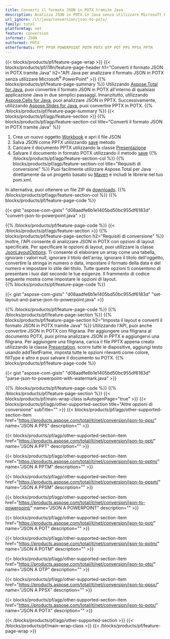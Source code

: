 ```yaml
---
title: Converti il formato JSON in POTX tramite Java
description: Analizza JSON in POTX in Java senza utilizzare Microsoft PowerPoint
url_ignore: /it/java/conversion/json-to-potx/
family: total
platformtag: net
feature: conversion
informat: JSON
outformat: POTX
otherformats: PPT PPSM POWERPOINT POTM POTX OTP POT PPS PPSX PPTM
---
```

{{< blocks/products/pf/feature-page-wrap >}}
{{< blocks/products/pf/i18n/feature-page-header h1="Converti il formato JSON in POTX tramite Java" h2="API Java per analizzare il formato JSON in POTX senza utilizzare Microsoft<sup>&reg;</sup> PowerPoint" >}}
{{% blocks/products/pf/feature-page-summary %}}
Utilizzando [Aspose.Total for Java](https://products.aspose.com/total/java/), puoi convertire il formato JSON in POTX all'interno di qualsiasi applicazione Java in due semplici passaggi. Innanzitutto, utilizzando [Aspose.Cells for Java](https://products.aspose.com/cells/java/), puoi analizzare JSON in PPTX. Successivamente, utilizzando [Aspose.Slides for Java](https://products.aspose.com/slides/java/), puoi convertire PPTX in POTX.
{{% /blocks/products/pf/feature-page-summary  %}}
{{< blocks/products/pf/agp/feature-section >}}
{{% blocks/products/pf/agp/feature-section-col title="Converti il formato JSON in POTX tramite Java" %}}
1. Crea un nuovo oggetto [Workbook](https://apiference.aspose.com/cells/java/com.aspose.cells/Workbook) e apri il file JSON
2. Salva JSON come PPTX utilizzando [save](https://apiference.aspose.com/cells/java/com.aspose.cells/workbook#save(java.lang.String,%20com.aspose.cells.SaveOptions) ) metodo
3. Caricare il documento PPTX utilizzando la classe [Presentazione](https://apiference.aspose.com/slides/java/com.aspose.slides/Presentation)
4. Salvare il documento in formato POTX utilizzando il metodo [save](https://apiference.aspose.com/slides/java/com.aspose.slides/Presentation#save-java.lang.String-int-)
{{% /blocks/products/pf/agp/feature-section-col %}}
{{% blocks/products/pf/agp/feature-section-col title="Requisiti di conversione" %}}
Puoi facilmente utilizzare Aspose.Total per Java direttamente da un progetto basato su [Maven](https://repository.aspose.com/webapp/#/artifacts/browse/tree/General/repo/com/aspose/aspose-total) e includi le librerie nel tuo pom.xml.

In alternativa, puoi ottenere un file ZIP da [downloads](https://downloads.aspose.com/total/java).
{{% /blocks/products/pf/agp/feature-section-col %}}
{{% blocks/products/pf/feature-page-code %}}

{{< gist "aspose-com-gists" "d08aadfe6b1e1405bd50bc955df6183d" "convert-json-to-powerpoint.java" >}}


{{% /blocks/products/pf/feature-page-code %}}
{{< /blocks/products/pf/agp/feature-section >}}
{{% blocks/products/pf/feature-page-section  h2="Requisiti di conversione" %}}
Inoltre, l'API consente di analizzare JSON in POTX con opzioni di layout specificate. Per specificare le opzioni di layout, puoi utilizzare la classe [JsonLayoutOptions](https://apiference.aspose.com/cells/java/com.aspose.cells/jsonlayoutions). Ti consente di elaborare un array come una tabella, ignorare i valori null, ignorare il titolo dell'array, ignorare il titolo dell'oggetto, convertire la stringa in numero o data, impostare il formato della data e del numero e impostare lo stile del titolo. Tutte queste opzioni ti consentono di presentare i tuoi dati secondo le tue esigenze. Il frammento di codice seguente mostra come impostare le opzioni di layout.  
{{% blocks/products/pf/feature-page-code %}}

{{< gist "aspose-com-gists" "d08aadfe6b1e1405bd50bc955df6183d" "set-layout-and-parse-json-to-powerpoint.java" >}}

{{% /blocks/products/pf/feature-page-code  %}}
{{% /blocks/products/pf/feature-page-section %}}
{{% blocks/products/pf/feature-page-section  h2="Imposta il layout e converti il formato JSON in POTX tramite Java" %}}
Utilizzando l'API, puoi anche convertire JSON in POTX con filigrana. Per aggiungere una filigrana al documento POTX, puoi prima analizzare JSON in PPTX e aggiungervi una filigrana. Per aggiungere una filigrana, carica il file PPTX appena creato utilizzando la classe [Presentation](https://apiference.aspose.com/slides/java/com.aspose.slides/Presentation), scorre tutte le diapositive, aggiungi testo usando addTextFrame, imposta tutte le opzioni rilevanti come colore, fillType e altro e puoi salvare il documento su POTX. 
{{% blocks/products/pf/feature-page-code %}}

{{< gist "aspose-com-gists" "d08aadfe6b1e1405bd50bc955df6183d" "parse-json-to-powerpoint-with-watermark.java" >}}

{{% /blocks/products/pf/feature-page-code  %}}
{{% /blocks/products/pf/feature-page-section %}}
{{< blocks/products/pf/main-wrap-class isAutogenPage="true" >}}
{{< blocks/products/pf/agp/other-supported-section title="Altre opzioni di conversione" subTitle="" >}}
{{< blocks/products/pf/agp/other-supported-section-item href="https://products.aspose.com/total/it/net/conversion/json-to-pps/" name="JSON A PPS" description="" >}}

{{< blocks/products/pf/agp/other-supported-section-item href="https://products.aspose.com/total/it/net/conversion/json-to-ppt/" name="JSON A PPT" description="" >}}

{{< blocks/products/pf/agp/other-supported-section-item href="https://products.aspose.com/total/it/net/conversion/json-to-pptm/" name="JSON A PPTM" description="" >}}

{{< blocks/products/pf/agp/other-supported-section-item href="https://products.aspose.com/total/it/net/conversion/json-to-ppsm/" name="JSON A PPSM" description="" >}}

{{< blocks/products/pf/agp/other-supported-section-item href="https://products.aspose.com/total/it/net/conversion/json-to-powerpoint/" name="JSON A POWERPOINT" description="" >}}

{{< blocks/products/pf/agp/other-supported-section-item href="https://products.aspose.com/total/it/net/conversion/json-to-pot/" name="JSON A POT" description="" >}}

{{< blocks/products/pf/agp/other-supported-section-item href="https://products.aspose.com/total/it/net/conversion/json-to-potm/" name="JSON A POTM" description="" >}}

{{< blocks/products/pf/agp/other-supported-section-item href="https://products.aspose.com/total/it/net/conversion/json-to-otp/" name="JSON A OTP" description="" >}}

{{< blocks/products/pf/agp/other-supported-section-item href="https://products.aspose.com/total/it/net/conversion/json-to-ppsx/" name="JSON A PPSX" description="" >}}

{{< blocks/products/pf/agp/other-supported-section-item href="https://products.aspose.com/total/it/net/conversion/json-to-potx/" name="JSON A POTX" description="" >}}


{{< /blocks/products/pf/agp/other-supported-section >}}
{{< /blocks/products/pf/main-wrap-class >}}
{{< /blocks/products/pf/feature-page-wrap >}}